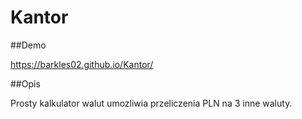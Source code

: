 # Kantor

##Demo

https://barkles02.github.io/Kantor/

##Opis

Prosty kalkulator walut umozliwia przeliczenia PLN na 3 inne waluty.
